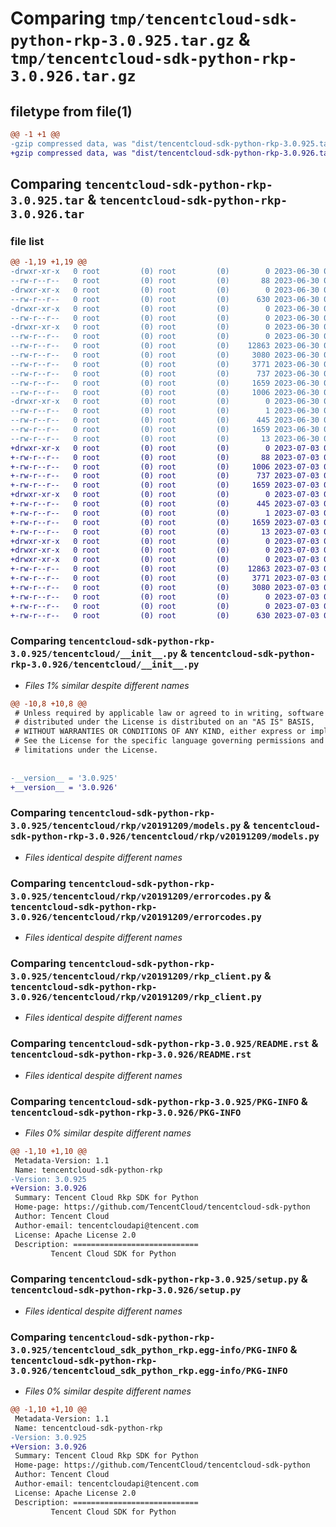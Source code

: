 # Comparing `tmp/tencentcloud-sdk-python-rkp-3.0.925.tar.gz` & `tmp/tencentcloud-sdk-python-rkp-3.0.926.tar.gz`

## filetype from file(1)

```diff
@@ -1 +1 @@
-gzip compressed data, was "dist/tencentcloud-sdk-python-rkp-3.0.925.tar", last modified: Fri Jun 30 02:20:01 2023, max compression
+gzip compressed data, was "dist/tencentcloud-sdk-python-rkp-3.0.926.tar", last modified: Mon Jul  3 00:32:33 2023, max compression
```

## Comparing `tencentcloud-sdk-python-rkp-3.0.925.tar` & `tencentcloud-sdk-python-rkp-3.0.926.tar`

### file list

```diff
@@ -1,19 +1,19 @@
-drwxr-xr-x   0 root         (0) root         (0)        0 2023-06-30 02:20:01.000000 tencentcloud-sdk-python-rkp-3.0.925/
--rw-r--r--   0 root         (0) root         (0)       88 2023-06-30 02:20:01.000000 tencentcloud-sdk-python-rkp-3.0.925/setup.cfg
-drwxr-xr-x   0 root         (0) root         (0)        0 2023-06-30 02:20:01.000000 tencentcloud-sdk-python-rkp-3.0.925/tencentcloud/
--rw-r--r--   0 root         (0) root         (0)      630 2023-06-30 02:20:00.000000 tencentcloud-sdk-python-rkp-3.0.925/tencentcloud/__init__.py
-drwxr-xr-x   0 root         (0) root         (0)        0 2023-06-30 02:20:01.000000 tencentcloud-sdk-python-rkp-3.0.925/tencentcloud/rkp/
--rw-r--r--   0 root         (0) root         (0)        0 2023-06-30 02:20:00.000000 tencentcloud-sdk-python-rkp-3.0.925/tencentcloud/rkp/__init__.py
-drwxr-xr-x   0 root         (0) root         (0)        0 2023-06-30 02:20:01.000000 tencentcloud-sdk-python-rkp-3.0.925/tencentcloud/rkp/v20191209/
--rw-r--r--   0 root         (0) root         (0)        0 2023-06-30 02:20:00.000000 tencentcloud-sdk-python-rkp-3.0.925/tencentcloud/rkp/v20191209/__init__.py
--rw-r--r--   0 root         (0) root         (0)    12863 2023-06-30 02:20:00.000000 tencentcloud-sdk-python-rkp-3.0.925/tencentcloud/rkp/v20191209/models.py
--rw-r--r--   0 root         (0) root         (0)     3080 2023-06-30 02:20:00.000000 tencentcloud-sdk-python-rkp-3.0.925/tencentcloud/rkp/v20191209/errorcodes.py
--rw-r--r--   0 root         (0) root         (0)     3771 2023-06-30 02:20:00.000000 tencentcloud-sdk-python-rkp-3.0.925/tencentcloud/rkp/v20191209/rkp_client.py
--rw-r--r--   0 root         (0) root         (0)      737 2023-06-30 02:20:00.000000 tencentcloud-sdk-python-rkp-3.0.925/README.rst
--rw-r--r--   0 root         (0) root         (0)     1659 2023-06-30 02:20:01.000000 tencentcloud-sdk-python-rkp-3.0.925/PKG-INFO
--rw-r--r--   0 root         (0) root         (0)     1006 2023-06-30 02:20:00.000000 tencentcloud-sdk-python-rkp-3.0.925/setup.py
-drwxr-xr-x   0 root         (0) root         (0)        0 2023-06-30 02:20:01.000000 tencentcloud-sdk-python-rkp-3.0.925/tencentcloud_sdk_python_rkp.egg-info/
--rw-r--r--   0 root         (0) root         (0)        1 2023-06-30 02:20:01.000000 tencentcloud-sdk-python-rkp-3.0.925/tencentcloud_sdk_python_rkp.egg-info/dependency_links.txt
--rw-r--r--   0 root         (0) root         (0)      445 2023-06-30 02:20:01.000000 tencentcloud-sdk-python-rkp-3.0.925/tencentcloud_sdk_python_rkp.egg-info/SOURCES.txt
--rw-r--r--   0 root         (0) root         (0)     1659 2023-06-30 02:20:01.000000 tencentcloud-sdk-python-rkp-3.0.925/tencentcloud_sdk_python_rkp.egg-info/PKG-INFO
--rw-r--r--   0 root         (0) root         (0)       13 2023-06-30 02:20:01.000000 tencentcloud-sdk-python-rkp-3.0.925/tencentcloud_sdk_python_rkp.egg-info/top_level.txt
+drwxr-xr-x   0 root         (0) root         (0)        0 2023-07-03 00:32:33.000000 tencentcloud-sdk-python-rkp-3.0.926/
+-rw-r--r--   0 root         (0) root         (0)       88 2023-07-03 00:32:33.000000 tencentcloud-sdk-python-rkp-3.0.926/setup.cfg
+-rw-r--r--   0 root         (0) root         (0)     1006 2023-07-03 00:32:33.000000 tencentcloud-sdk-python-rkp-3.0.926/setup.py
+-rw-r--r--   0 root         (0) root         (0)      737 2023-07-03 00:32:33.000000 tencentcloud-sdk-python-rkp-3.0.926/README.rst
+-rw-r--r--   0 root         (0) root         (0)     1659 2023-07-03 00:32:33.000000 tencentcloud-sdk-python-rkp-3.0.926/PKG-INFO
+drwxr-xr-x   0 root         (0) root         (0)        0 2023-07-03 00:32:33.000000 tencentcloud-sdk-python-rkp-3.0.926/tencentcloud_sdk_python_rkp.egg-info/
+-rw-r--r--   0 root         (0) root         (0)      445 2023-07-03 00:32:33.000000 tencentcloud-sdk-python-rkp-3.0.926/tencentcloud_sdk_python_rkp.egg-info/SOURCES.txt
+-rw-r--r--   0 root         (0) root         (0)        1 2023-07-03 00:32:33.000000 tencentcloud-sdk-python-rkp-3.0.926/tencentcloud_sdk_python_rkp.egg-info/dependency_links.txt
+-rw-r--r--   0 root         (0) root         (0)     1659 2023-07-03 00:32:33.000000 tencentcloud-sdk-python-rkp-3.0.926/tencentcloud_sdk_python_rkp.egg-info/PKG-INFO
+-rw-r--r--   0 root         (0) root         (0)       13 2023-07-03 00:32:33.000000 tencentcloud-sdk-python-rkp-3.0.926/tencentcloud_sdk_python_rkp.egg-info/top_level.txt
+drwxr-xr-x   0 root         (0) root         (0)        0 2023-07-03 00:32:33.000000 tencentcloud-sdk-python-rkp-3.0.926/tencentcloud/
+drwxr-xr-x   0 root         (0) root         (0)        0 2023-07-03 00:32:33.000000 tencentcloud-sdk-python-rkp-3.0.926/tencentcloud/rkp/
+drwxr-xr-x   0 root         (0) root         (0)        0 2023-07-03 00:32:33.000000 tencentcloud-sdk-python-rkp-3.0.926/tencentcloud/rkp/v20191209/
+-rw-r--r--   0 root         (0) root         (0)    12863 2023-07-03 00:32:33.000000 tencentcloud-sdk-python-rkp-3.0.926/tencentcloud/rkp/v20191209/models.py
+-rw-r--r--   0 root         (0) root         (0)     3771 2023-07-03 00:32:33.000000 tencentcloud-sdk-python-rkp-3.0.926/tencentcloud/rkp/v20191209/rkp_client.py
+-rw-r--r--   0 root         (0) root         (0)     3080 2023-07-03 00:32:33.000000 tencentcloud-sdk-python-rkp-3.0.926/tencentcloud/rkp/v20191209/errorcodes.py
+-rw-r--r--   0 root         (0) root         (0)        0 2023-07-03 00:32:33.000000 tencentcloud-sdk-python-rkp-3.0.926/tencentcloud/rkp/v20191209/__init__.py
+-rw-r--r--   0 root         (0) root         (0)        0 2023-07-03 00:32:33.000000 tencentcloud-sdk-python-rkp-3.0.926/tencentcloud/rkp/__init__.py
+-rw-r--r--   0 root         (0) root         (0)      630 2023-07-03 00:32:33.000000 tencentcloud-sdk-python-rkp-3.0.926/tencentcloud/__init__.py
```

### Comparing `tencentcloud-sdk-python-rkp-3.0.925/tencentcloud/__init__.py` & `tencentcloud-sdk-python-rkp-3.0.926/tencentcloud/__init__.py`

 * *Files 1% similar despite different names*

```diff
@@ -10,8 +10,8 @@
 # Unless required by applicable law or agreed to in writing, software
 # distributed under the License is distributed on an "AS IS" BASIS,
 # WITHOUT WARRANTIES OR CONDITIONS OF ANY KIND, either express or implied.
 # See the License for the specific language governing permissions and
 # limitations under the License.
 
 
-__version__ = '3.0.925'
+__version__ = '3.0.926'
```

### Comparing `tencentcloud-sdk-python-rkp-3.0.925/tencentcloud/rkp/v20191209/models.py` & `tencentcloud-sdk-python-rkp-3.0.926/tencentcloud/rkp/v20191209/models.py`

 * *Files identical despite different names*

### Comparing `tencentcloud-sdk-python-rkp-3.0.925/tencentcloud/rkp/v20191209/errorcodes.py` & `tencentcloud-sdk-python-rkp-3.0.926/tencentcloud/rkp/v20191209/errorcodes.py`

 * *Files identical despite different names*

### Comparing `tencentcloud-sdk-python-rkp-3.0.925/tencentcloud/rkp/v20191209/rkp_client.py` & `tencentcloud-sdk-python-rkp-3.0.926/tencentcloud/rkp/v20191209/rkp_client.py`

 * *Files identical despite different names*

### Comparing `tencentcloud-sdk-python-rkp-3.0.925/README.rst` & `tencentcloud-sdk-python-rkp-3.0.926/README.rst`

 * *Files identical despite different names*

### Comparing `tencentcloud-sdk-python-rkp-3.0.925/PKG-INFO` & `tencentcloud-sdk-python-rkp-3.0.926/PKG-INFO`

 * *Files 0% similar despite different names*

```diff
@@ -1,10 +1,10 @@
 Metadata-Version: 1.1
 Name: tencentcloud-sdk-python-rkp
-Version: 3.0.925
+Version: 3.0.926
 Summary: Tencent Cloud Rkp SDK for Python
 Home-page: https://github.com/TencentCloud/tencentcloud-sdk-python
 Author: Tencent Cloud
 Author-email: tencentcloudapi@tencent.com
 License: Apache License 2.0
 Description: ============================
         Tencent Cloud SDK for Python
```

### Comparing `tencentcloud-sdk-python-rkp-3.0.925/setup.py` & `tencentcloud-sdk-python-rkp-3.0.926/setup.py`

 * *Files identical despite different names*

### Comparing `tencentcloud-sdk-python-rkp-3.0.925/tencentcloud_sdk_python_rkp.egg-info/PKG-INFO` & `tencentcloud-sdk-python-rkp-3.0.926/tencentcloud_sdk_python_rkp.egg-info/PKG-INFO`

 * *Files 0% similar despite different names*

```diff
@@ -1,10 +1,10 @@
 Metadata-Version: 1.1
 Name: tencentcloud-sdk-python-rkp
-Version: 3.0.925
+Version: 3.0.926
 Summary: Tencent Cloud Rkp SDK for Python
 Home-page: https://github.com/TencentCloud/tencentcloud-sdk-python
 Author: Tencent Cloud
 Author-email: tencentcloudapi@tencent.com
 License: Apache License 2.0
 Description: ============================
         Tencent Cloud SDK for Python
```

